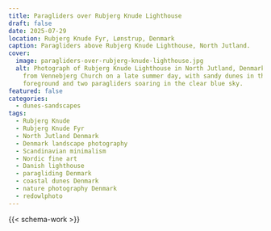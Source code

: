 ```yaml
---
title: Paragliders over Rubjerg Knude Lighthouse
draft: false
date: 2025-07-29
location: Rubjerg Knude Fyr, Lønstrup, Denmark
caption: Paragliders above Rubjerg Knude Lighthouse, North Jutland.
cover:
  image: paragliders-over-rubjerg-knude-lighthouse.jpg
  alt: Photograph of Rubjerg Knude Lighthouse in North Jutland, Denmark, captured
    from Vennebjerg Church on a late summer day, with sandy dunes in the
    foreground and two paragliders soaring in the clear blue sky.
featured: false
categories:
  - dunes-sandscapes
tags:
  - Rubjerg Knude
  - Rubjerg Knude Fyr
  - North Jutland Denmark
  - Denmark landscape photography
  - Scandinavian minimalism
  - Nordic fine art
  - Danish lighthouse
  - paragliding Denmark
  - coastal dunes Denmark
  - nature photography Denmark
  - redowlphoto
---
```



<!--more-->

{{< schema-work >}}
